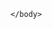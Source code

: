 <!DOCTYPE html>
<html>
	<head>
		<meta charset="UTF-8">
		<title></title>
	</head>
	<body>
		<img src="" />

	
		
	</body>
</html>
